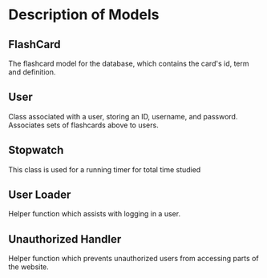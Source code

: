 # Description of Models

## FlashCard

The flashcard model for the database, which contains the card's id, term and definition.

## User

Class associated with a user, storing an ID, username, and password. Associates sets of flashcards above to users.

## Stopwatch

This class is used for a running timer for total time studied

## User Loader

Helper function which assists with logging in a user.

## Unauthorized Handler

Helper function which prevents unauthorized users from accessing parts of the website.